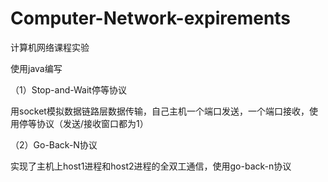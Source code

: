 # Computer-Network-expirements
计算机网络课程实验

使用java编写

（1）Stop-and-Wait停等协议

用socket模拟数据链路层数据传输，自己主机一个端口发送，一个端口接收，使用停等协议（发送/接收窗口都为1）

（2）Go-Back-N协议

实现了主机上host1进程和host2进程的全双工通信，使用go-back-n协议
